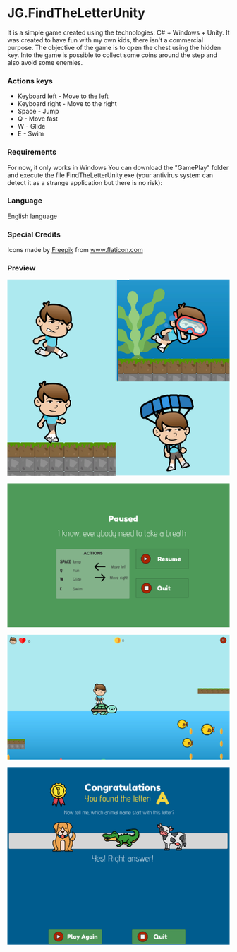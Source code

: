 # JG.FindTheLetterUnity
It is a simple game created using the technologies: C# + Windows + Unity. It was created to have fun with my own kids, there isn't a commercial purpose.
The objective of the game is to open the chest using the hidden key. Into the game is possible to collect some coins around the step and also avoid some enemies.

<h3>Actions keys</h3>
<ul>
<li>Keyboard left - Move to the left</li>
<li>Keyboard right - Move to the right</li>
<li>Space - Jump</li>
<li>Q - Move fast</li>
<li>W - Glide</li>
<li>E - Swim</li>
</ul>

<h3>Requirements</h3>
For now, it only works in Windows You can download the "GamePlay" folder and execute the file FindTheLetterUnity.exe (your antivirus system can detect it as a strange application but there is no risk):

<h3>Language</h3>
English language 

<h3>Special Credits</h3>
<p>Icons made by <a href="https://www.flaticon.com/authors/freepik" title="Freepik">Freepik</a> from <a href="https://www.flaticon.com/" title="Flaticon"> www.flaticon.com</a></p>


<h3>Preview</h3>
<p><img alt="actions" src="https://raw.githubusercontent.com/juninhograo/JG.FindTheLetterUnity/master/GamePlay/Preview/actions.png"></p>
<p><img alt="pause menu" src="https://raw.githubusercontent.com/juninhograo/JG.FindTheLetterUnity/master/GamePlay/Preview/pause-menu.png"></p>
<p><img alt="actions" src="https://raw.githubusercontent.com/juninhograo/JG.FindTheLetterUnity/master/GamePlay/Preview/step1.png"></p>
<p><img alt="actions" src="https://raw.githubusercontent.com/juninhograo/JG.FindTheLetterUnity/master/GamePlay/Preview/found-the-letter.png"></p>





